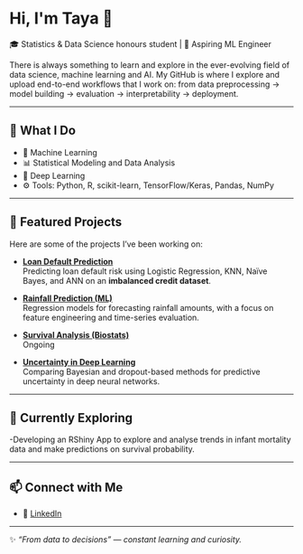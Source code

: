 
# Hi, I'm Taya 👋  

🎓 Statistics & Data Science honours student | 🤖 Aspiring ML Engineer 

There is always something to learn and explore in the ever-evolving field of data science, machine learning and AI.
My GitHub is where I explore and upload end-to-end workflows that I work on: from data preprocessing → model building → evaluation → interpretability → deployment.  

---

## 🔬 What I Do
- 🧮 Machine Learning
- 📊 Statistical Modeling  and Data Analysis 
- 🤖 Deep Learning 
- ⚙️ Tools: Python, R, scikit-learn, TensorFlow/Keras,  Pandas, NumPy  

---

## 📌 Featured Projects
Here are some of the projects I’ve been working on:

- [**Loan Default Prediction**](https://github.com/TA-777/loan-default-prediction)  
  Predicting loan default risk using Logistic Regression, KNN, Naïve Bayes, and ANN on an **imbalanced credit dataset**.  

- [**Rainfall Prediction (ML)**](https://github.com/TA-777/rainfall-prediction-ml)  
  Regression models for forecasting rainfall amounts, with a focus on feature engineering and time-series evaluation.  

- [**Survival Analysis (Biostats)**](https://github.com/TA-777/survival-analysis-biostats)  
  Ongoing 

- [**Uncertainty in Deep Learning**](https://github.com/TA-777/uncertainty-quantification-deep-learning)  
  Comparing Bayesian and dropout-based methods for predictive uncertainty in deep neural networks.  

---

## 🌱 Currently Exploring
-Developing an RShiny App to explore and analyse trends in infant mortality data and make predictions on survival probability. 

---

## 📫 Connect with Me
- 💼 [LinkedIn](www.linkedin.com/in/taya-arnold-10b56122a)   

---
✨ *“From data to decisions” — constant learning and curiosity.*  
